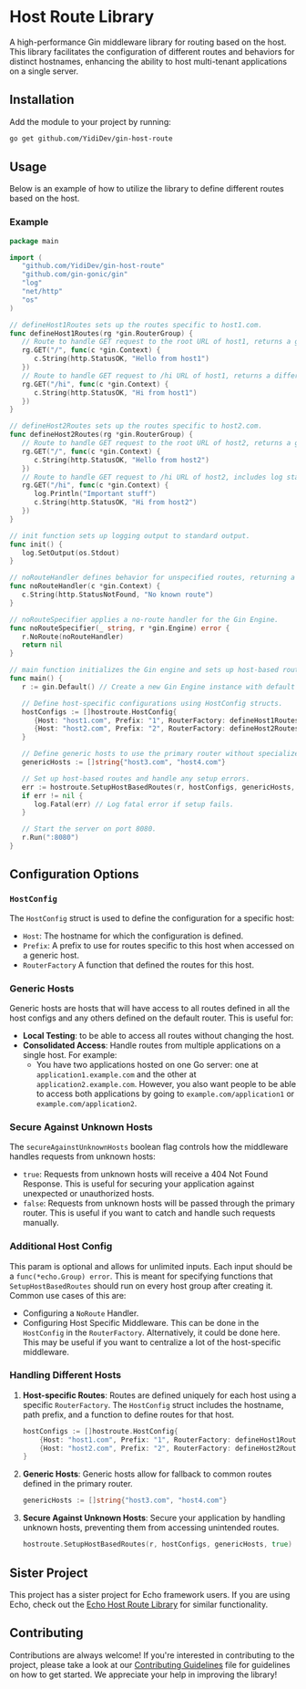 # Host Route Library

A high-performance Gin middleware library for routing based on the host. This library facilitates the configuration of different routes and behaviors for distinct hostnames, enhancing the ability to host multi-tenant applications on a single server.

## Installation

Add the module to your project by running:

```sh
go get github.com/YidiDev/gin-host-route
```

## Usage

Below is an example of how to utilize the library to define different routes based on the host.

### Example

```go
package main

import (
   "github.com/YidiDev/gin-host-route"
   "github.com/gin-gonic/gin"
   "log"
   "net/http"
   "os"
)

// defineHost1Routes sets up the routes specific to host1.com.
func defineHost1Routes(rg *gin.RouterGroup) {
   // Route to handle GET request to the root URL of host1, returns a greeting message.
   rg.GET("/", func(c *gin.Context) {
      c.String(http.StatusOK, "Hello from host1")
   })
   // Route to handle GET request to /hi URL of host1, returns a different greeting message.
   rg.GET("/hi", func(c *gin.Context) {
      c.String(http.StatusOK, "Hi from host1")
   })
}

// defineHost2Routes sets up the routes specific to host2.com.
func defineHost2Routes(rg *gin.RouterGroup) {
   // Route to handle GET request to the root URL of host2, returns a greeting message.
   rg.GET("/", func(c *gin.Context) {
      c.String(http.StatusOK, "Hello from host2")
   })
   // Route to handle GET request to /hi URL of host2, includes log statement and returns a greeting message.
   rg.GET("/hi", func(c *gin.Context) {
      log.Println("Important stuff")
      c.String(http.StatusOK, "Hi from host2")
   })
}

// init function sets up logging output to standard output.
func init() {
   log.SetOutput(os.Stdout)
}

// noRouteHandler defines behavior for unspecified routes, returning a not-found message.
func noRouteHandler(c *gin.Context) {
   c.String(http.StatusNotFound, "No known route")
}

// noRouteSpecifier applies a no-route handler for the Gin Engine.
func noRouteSpecifier(_ string, r *gin.Engine) error {
   r.NoRoute(noRouteHandler)
   return nil
}

// main function initializes the Gin engine and sets up host-based routing.
func main() {
   r := gin.Default() // Create a new Gin Engine instance with default middleware.

   // Define host-specific configurations using HostConfig structs.
   hostConfigs := []hostroute.HostConfig{
      {Host: "host1.com", Prefix: "1", RouterFactory: defineHost1Routes},
      {Host: "host2.com", Prefix: "2", RouterFactory: defineHost2Routes},
   }

   // Define generic hosts to use the primary router without specialized sub-routes.
   genericHosts := []string{"host3.com", "host4.com"}

   // Set up host-based routes and handle any setup errors.
   err := hostroute.SetupHostBasedRoutes(r, hostConfigs, genericHosts, true, noRouteSpecifier)
   if err != nil {
      log.Fatal(err) // Log fatal error if setup fails.
   }

   // Start the server on port 8080.
   r.Run(":8080")
}

```

## Configuration Options

### `HostConfig`
The `HostConfig` struct is used to define the configuration for a specific host:
- `Host`: The hostname for which the configuration is defined.
- `Prefix`: A prefix to use for routes specific to this host when accessed on a generic host.
- `RouterFactory` A function that defined the routes for this host.

### Generic Hosts
Generic hosts are hosts that will have access to all routes defined in all the host configs and any others defined on the default router. This is useful for:
- **Local Testing**: to be able to access all routes without changing the host. 
- **Consolidated Access**: Handle routes from multiple applications on a single host. For example:
  - You have two applications hosted on one Go server: one at `application1.example.com` and the other at `application2.example.com`. However, you also want people to be able to access both applications by going to `example.com/application1` or `example.com/application2`.

### Secure Against Unknown Hosts
The `secureAgainstUnknownHosts` boolean flag controls how the middleware handles requests from unknown hosts:
- `true`: Requests from unknown hosts will receive a 404 Not Found Response. This is useful for securing your application against unexpected or unauthorized hosts.
- `false`: Requests from unknown hosts will be passed through the primary router. This is useful if you want to catch and handle such requests manually.

### Additional Host Config
This param is optional and allows for unlimited inputs. Each input should be a `func(*echo.Group) error`. This is meant for specifying functions that `SetupHostBasedRoutes` should run on every host group after creating it. Common use cases of this are:
- Configuring a `NoRoute` Handler.
- Configuring Host Specific Middleware. This can be done in the `HostConfig` in the `RouterFactory`. Alternatively, it could be done here. This may be useful if you want to centralize a lot of the host-specific middleware.

### Handling Different Hosts

1. **Host-specific Routes**:
   Routes are defined uniquely for each host using a specific `RouterFactory`. The `HostConfig` struct includes the hostname, path prefix, and a function to define routes for that host.

    ```go
    hostConfigs := []hostroute.HostConfig{
        {Host: "host1.com", Prefix: "1", RouterFactory: defineHost1Routes},
        {Host: "host2.com", Prefix: "2", RouterFactory: defineHost2Routes},
    }
    ```

2. **Generic Hosts**:
   Generic hosts allow for fallback to common routes defined in the primary router.

    ```go
    genericHosts := []string{"host3.com", "host4.com"}
    ```

3. **Secure Against Unknown Hosts**:
   Secure your application by handling unknown hosts, preventing them from accessing unintended routes.

    ```go
    hostroute.SetupHostBasedRoutes(r, hostConfigs, genericHosts, true)
    ```

## Sister Project
This project has a sister project for Echo framework users. If you are using Echo, check out the [Echo Host Route Library](https://github.com/YidiDev/echo-host-route) for similar functionality.

## Contributing
Contributions are always welcome! If you're interested in contributing to the project, please take a look at our [Contributing Guidelines](CONTRIBUTING.md) file for guidelines on how to get started. We appreciate your help in improving the library!

